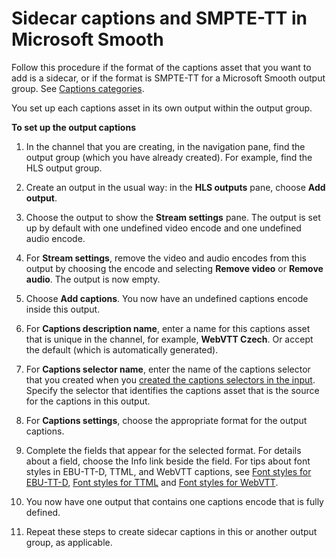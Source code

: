 # Sidecar captions and SMPTE\-TT in Microsoft Smooth<a name="output-sidecar-and-smptett-mss"></a>

Follow this procedure if the format of the captions asset that you want to add is a sidecar, or if the format is SMPTE\-TT for a Microsoft Smooth output group\. See [Captions categories](categories-captions.md)\.

You set up each captions asset in its own output within the output group\.

**To set up the output captions**

1. In the channel that you are creating, in the navigation pane, find the output group \(which you have already created\)\. For example, find the HLS output group\.

1. Create an output in the usual way: in the **HLS outputs** pane, choose **Add output**\. 

1. Choose the output to show the **Stream settings** pane\. The output is set up by default with one undefined video encode and one undefined audio encode\.

1. For **Stream settings**, remove the video and audio encodes from this output by choosing the encode and selecting **Remove video** or **Remove audio**\. The output is now empty\.

1. Choose **Add captions**\. You now have an undefined captions encode inside this output\.

1. For **Captions description name**, enter a name for this captions asset that is unique in the channel, for example, **WebVTT Czech**\. Or accept the default \(which is automatically generated\)\. 

1. For **Captions selector name**, enter the name of the captions selector that you created when you [created the captions selectors in the input](identify-captions-in-the-input.md)\. Specify the selector that identifies the captions asset that is the source for the captions in this output\.

1. For **Captions settings**, choose the appropriate format for the output captions\.

1. Complete the fields that appear for the selected format\. For details about a field, choose the Info link beside the field\. For tips about font styles in EBU\-TT\-D, TTML, and WebVTT captions, see [Font styles for EBU\-TT\-D](ebut-tt-font-styles.md), [Font styles for TTML](ttml-font-styles.md) and [Font styles for WebVTT](webvtt-font-styles.md)\. 

1. You now have one output that contains one captions encode that is fully defined\.

1. Repeat these steps to create sidecar captions in this or another output group, as applicable\.